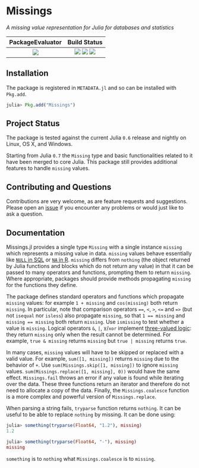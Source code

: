 
# Missings

*A missing value representation for Julia for databases and statistics*

| **PackageEvaluator**                                            | **Build Status**                                                                                |
|:---------------------------------------------------------------:|:-----------------------------------------------------------------------------------------------:|
|[![][pkg-0.6-img]][pkg-0.6-url] | [![][travis-img]][travis-url] [![][appveyor-img]][appveyor-url] [![][codecov-img]][codecov-url] |


## Installation

The package is registered in `METADATA.jl` and so can be installed with `Pkg.add`.

```julia
julia> Pkg.add("Missings")
```

## Project Status

The package is tested against the current Julia `0.6` release and nightly on Linux, OS X, and Windows.

Starting from Julia `0.7` the `Missing` type and basic functionalities related to it have been merged to core Julia.
This package still provides additional features to handle `missing` values.

## Contributing and Questions

Contributions are very welcome, as are feature requests and suggestions. Please open an
[issue][issues-url] if you encounter any problems or would just like to ask a question.


[docs-latest-img]: https://img.shields.io/badge/docs-latest-blue.svg
[docs-latest-url]: https://JuliaData.github.io/Missings.jl/latest

[docs-stable-img]: https://img.shields.io/badge/docs-stable-blue.svg
[docs-stable-url]: https://JuliaData.github.io/Missings.jl/stable

[travis-img]: https://travis-ci.org/JuliaData/Missings.jl.svg?branch=master
[travis-url]: https://travis-ci.org/JuliaData/Missings.jl

[appveyor-img]: https://ci.appveyor.com/api/projects/status/8jvl7wf1droa9h91?svg=true
[appveyor-url]: https://ci.appveyor.com/project/quinnj/missings-jl

[codecov-img]: https://codecov.io/gh/JuliaData/Missings.jl/branch/master/graph/badge.svg
[codecov-url]: https://codecov.io/gh/JuliaData/Missings.jl

[issues-url]: https://github.com/JuliaData/Missings.jl/issues

[pkg-0.6-img]: http://pkg.julialang.org/badges/Missings_0.6.svg
[pkg-0.6-url]: http://pkg.julialang.org/?pkg=Missings

## Documentation

Missings.jl provides a single type `Missing` with a single instance `missing` which represents a missing value in data. `missing` values behave essentially like [`NULL` in SQL](https://en.wikipedia.org/wiki/NULL_(SQL)) or [`NA` in R](https://cran.r-project.org/doc/manuals/r-release/R-lang.html#NA-handling). `missing` differs from `nothing` (the object returned by Julia functions and blocks which do not return any value) in that it can be passed to many operators and functions, prompting them to return `missing`. Where appropriate, packages should provide methods propagating `missing` for the functions they define.

The package defines standard operators and functions which propagate `missing` values: for example `1 + missing` and `cos(missing)` both return `missing`. In particular, note that comparison operators `==`, `<`, `>`, `<=` and `=>` (but not `isequal` nor `isless`) also propagate `missing`, so that `1 == missing` and `missing == missing` both return `missing`. Use `ismissing` to test whether a value is `missing`. Logical operators `&`, `|`, `⊻`/`xor` implement [three-valued logic](https://en.wikipedia.org/wiki/Three-valued_logic): they return `missing` only when the result cannot be determined. For example, `true & missing` returns `missing` but `true | missing` returns `true`.

In many cases, `missing` values will have to be skipped or replaced with a valid value. For example, `sum([1, missing])` returns `missing` due to the behavior of `+`. Use `sum(Missings.skip([1, missing])` to ignore `missing` values. `sum(Missings.replace([1, missing], 0))` would have the same effect. `Missings.fail` throws an error if any value is found while iterating over the data. These three functions return an iterator and therefore do not need to allocate a copy of the data. Finally, the `Missings.coalesce` function is a more complex and powerful version of `Missings.replace`.

When parsing a string fails, `tryparse` function returns `nothing`. It can be useful to be able to replace `nothing` by missing. It can be done using:

```julia
julia> something(tryparse(Float64, "1.2"), missing)
1.2

julia> something(tryparse(Float64, "-"), missing)
missing
```

`something` is to `nothing` what `Missings.coalesce` is to `missing`.
